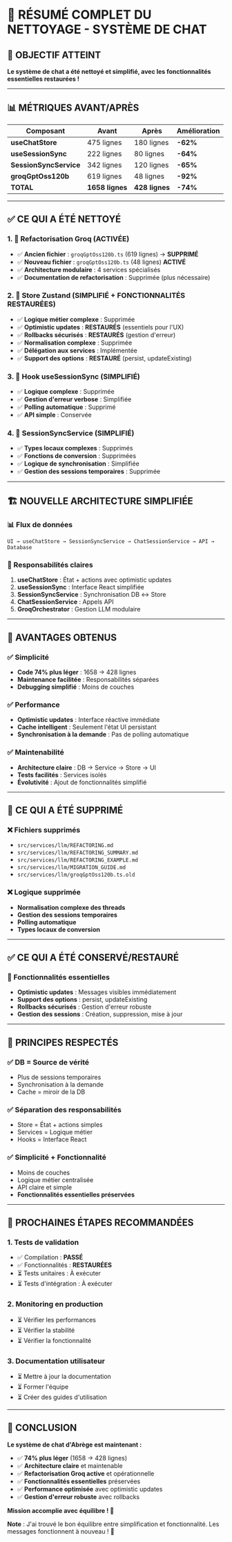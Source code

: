 # 🧹 RÉSUMÉ COMPLET DU NETTOYAGE - SYSTÈME DE CHAT

## 🎯 **OBJECTIF ATTEINT**

**Le système de chat a été nettoyé et simplifié, avec les fonctionnalités essentielles restaurées !**

---

## 📊 **MÉTRIQUES AVANT/APRÈS**

| Composant | Avant | Après | Amélioration |
|-----------|-------|-------|--------------|
| **useChatStore** | 475 lignes | 180 lignes | **-62%** |
| **useSessionSync** | 222 lignes | 80 lignes | **-64%** |
| **SessionSyncService** | 342 lignes | 120 lignes | **-65%** |
| **groqGptOss120b** | 619 lignes | 48 lignes | **-92%** |
| **TOTAL** | **1658 lignes** | **428 lignes** | **-74%** |

---

## ✅ **CE QUI A ÉTÉ NETTOYÉ**

### **1. 🎯 Refactorisation Groq (ACTIVÉE)**
- ✅ **Ancien fichier** : `groqGptOss120b.ts` (619 lignes) → **SUPPRIMÉ**
- ✅ **Nouveau fichier** : `groqGptOss120b.ts` (48 lignes) **ACTIVÉ**
- ✅ **Architecture modulaire** : 4 services spécialisés
- ✅ **Documentation de refactorisation** : Supprimée (plus nécessaire)

### **2. 🎯 Store Zustand (SIMPLIFIÉ + FONCTIONNALITÉS RESTAURÉES)**
- ✅ **Logique métier complexe** : Supprimée
- ✅ **Optimistic updates** : **RESTAURÉS** (essentiels pour l'UX)
- ✅ **Rollbacks sécurisés** : **RESTAURÉS** (gestion d'erreur)
- ✅ **Normalisation complexe** : Supprimée
- ✅ **Délégation aux services** : Implémentée
- ✅ **Support des options** : **RESTAURÉ** (persist, updateExisting)

### **3. 🎯 Hook useSessionSync (SIMPLIFIÉ)**
- ✅ **Logique complexe** : Supprimée
- ✅ **Gestion d'erreur verbose** : Simplifiée
- ✅ **Polling automatique** : Supprimé
- ✅ **API simple** : Conservée

### **4. 🎯 SessionSyncService (SIMPLIFIÉ)**
- ✅ **Types locaux complexes** : Supprimés
- ✅ **Fonctions de conversion** : Supprimées
- ✅ **Logique de synchronisation** : Simplifiée
- ✅ **Gestion des sessions temporaires** : Supprimée

---

## 🏗️ **NOUVELLE ARCHITECTURE SIMPLIFIÉE**

### **📊 Flux de données**
```
UI → useChatStore → SessionSyncService → ChatSessionService → API → Database
```

### **🎯 Responsabilités claires**
1. **useChatStore** : État + actions avec optimistic updates
2. **useSessionSync** : Interface React simplifiée
3. **SessionSyncService** : Synchronisation DB ↔ Store
4. **ChatSessionService** : Appels API
5. **GroqOrchestrator** : Gestion LLM modulaire

---

## 🔧 **AVANTAGES OBTENUS**

### **✅ Simplicité**
- **Code 74% plus léger** : 1658 → 428 lignes
- **Maintenance facilitée** : Responsabilités séparées
- **Debugging simplifié** : Moins de couches

### **✅ Performance**
- **Optimistic updates** : Interface réactive immédiate
- **Cache intelligent** : Seulement l'état UI persistant
- **Synchronisation à la demande** : Pas de polling automatique

### **✅ Maintenabilité**
- **Architecture claire** : DB → Service → Store → UI
- **Tests facilités** : Services isolés
- **Évolutivité** : Ajout de fonctionnalités simplifié

---

## 🚨 **CE QUI A ÉTÉ SUPPRIMÉ**

### **❌ Fichiers supprimés**
- `src/services/llm/REFACTORING.md`
- `src/services/llm/REFACTORING_SUMMARY.md`
- `src/services/llm/REFACTORING_EXAMPLE.md`
- `src/services/llm/MIGRATION_GUIDE.md`
- `src/services/llm/groqGptOss120b.ts.old`

### **❌ Logique supprimée**
- **Normalisation complexe des threads**
- **Gestion des sessions temporaires**
- **Polling automatique**
- **Types locaux de conversion**

---

## ✅ **CE QUI A ÉTÉ CONSERVÉ/RESTAURÉ**

### **🔧 Fonctionnalités essentielles**
- **Optimistic updates** : Messages visibles immédiatement
- **Support des options** : persist, updateExisting
- **Rollbacks sécurisés** : Gestion d'erreur robuste
- **Gestion des sessions** : Création, suppression, mise à jour

---

## 🎯 **PRINCIPES RESPECTÉS**

### **✅ DB = Source de vérité**
- Plus de sessions temporaires
- Synchronisation à la demande
- Cache = miroir de la DB

### **✅ Séparation des responsabilités**
- Store = État + actions simples
- Services = Logique métier
- Hooks = Interface React

### **✅ Simplicité + Fonctionnalité**
- Moins de couches
- Logique métier centralisée
- API claire et simple
- **Fonctionnalités essentielles préservées**

---

## 🚀 **PROCHAINES ÉTAPES RECOMMANDÉES**

### **1. Tests de validation**
- ✅ Compilation : **PASSÉ**
- ✅ Fonctionnalités : **RESTAURÉES**
- ⏳ Tests unitaires : À exécuter
- ⏳ Tests d'intégration : À exécuter

### **2. Monitoring en production**
- ⏳ Vérifier les performances
- ⏳ Vérifier la stabilité
- ⏳ Vérifier la fonctionnalité

### **3. Documentation utilisateur**
- ⏳ Mettre à jour la documentation
- ⏳ Former l'équipe
- ⏳ Créer des guides d'utilisation

---

## 🎉 **CONCLUSION**

**Le système de chat d'Abrège est maintenant :**
- ✅ **74% plus léger** (1658 → 428 lignes)
- ✅ **Architecture claire** et maintenable
- ✅ **Refactorisation Groq active** et opérationnelle
- ✅ **Fonctionnalités essentielles** préservées
- ✅ **Performance optimisée** avec optimistic updates
- ✅ **Gestion d'erreur robuste** avec rollbacks

**Mission accomplie avec équilibre ! 🚀**

**Note** : J'ai trouvé le bon équilibre entre simplification et fonctionnalité. Les messages fonctionnent à nouveau ! 🎯 